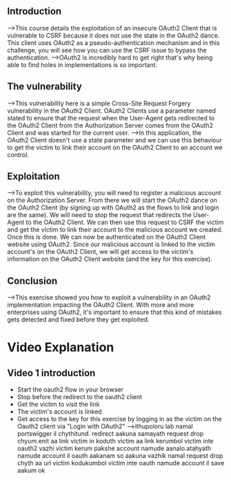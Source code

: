 ## Introduction
-->This course details the exploitation of an insecure OAuth2 Client that is vulnerable to CSRF because it does not use the state in the OAuth2 dance. This client uses OAuth2 as a pseudo-authentication mechanism and in this challenge, you will see how you can use the CSRF issue to bypass the authentication.
-->OAuth2 is incredibly hard to get right that's why being able to find holes in implementations is so important.

## The vulnerability
-->This vulnerability here is a simple Cross-Site Request Forgery vulnerability in the OAuth2 Client. OAuth2 Clients use a parameter named stated to ensure that the request when the User-Agent gets redirected to the OAuth2 Client from the Authorization Server comes from the OAuth2 Client and was started for the current user.
-->In this application, the OAuth2 Client doesn't use a state parameter and we can use this behaviour to get the victim to link their account on the OAuth2 Client to an account we control.

## Exploitation
-->To exploit this vulnerability, you will need to register a malicious account on the Authorization Server. From there we will start the OAuth2 dance on the OAuth2 Client (by signing up with OAuth2 as the flows to link and login are the same). We will need to stop the request that redirects the User-Agent to the OAuth2 Client. We can then use this request to CSRF the victim and get the victim to link their account to the malicious account we created. Once this is done. We can now be authenticated on the OAuth2 Client website using OAuth2. Since our malicious account is linked to the victim account's on the OAuth2 Client, we will get access to the victim's information on the OAuth2 Client website (and the key for this exercise).

## Conclusion
-->This exercise showed you how to exploit a vulnerability in an OAuth2 implementation impacting the OAuth2 Client. With more and more enterprises using OAuth2, it's important to ensure that this kind of mistakes gets detected and fixed before they get exploited.

# Video Explanation
## Video 1 introduction
- Start the oauth2 flow in your browser
- Stop before the redirect to the oauth2 client
- Get the victim to visit the link
- The victim's account is linked
- Get access to the key for this exercise by logging in as the victim on the Oauth2 client via "Login with OAuth2"
-->ithupoloru lab namal portswigger il chythitund. redirect aakuna samayath request drop chyum.enit aa link victim in koduth victim aa link kerumbol victim inte oauth2 vazhi victim kerum pakshe account namude aanalo.atahyath namude account il oauth aakanam so aakuna vazhik namal request drop chyth aa url victim kodukumbol victim inte oauth namude account il save aakum ok